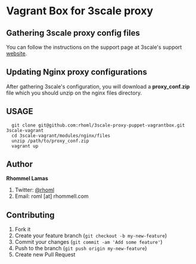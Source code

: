 Vagrant Box for 3scale proxy
============================

## Gathering 3scale proxy config files

You can follow the instructions on the support page at 3scale's support [website](https://support.3scale.net/howtos/api-configuration/nginx-proxy).
## Updating Nginx proxy configurations

After gathering 3scale's configuration, you will download a **proxy_conf.zip** file which you should unzip on the nginx files directory.

## USAGE

````
  git clone git@github.com:rhoml/3scale-proxy-puppet-vagrantbox.git 3scale-vagrant
  cd 3scale-vagrant/modules/nginx/files
  unzip /path/to/proxy_conf.zip
  vagrant up
````

## Author

**Rhommel Lamas**

1. Twitter: [@rhoml](http://www.twitter.com/rhoml)
2. Email: roml [at] rhommell.com

## Contributing

1. Fork it
2. Create your feature branch (`git checkout -b my-new-feature`)
3. Commit your changes (`git commit -am 'Add some feature'`)
4. Push to the branch (`git push origin my-new-feature`)
5. Create new Pull Request

